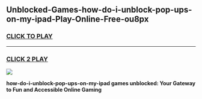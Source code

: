 
## Unblocked-Games-how-do-i-unblock-pop-ups-on-my-ipad-Play-Online-Free-ou8px
<h3>
<a href="https://premium76.site?title=how-do-i-unblock-pop-ups-on-my-ipad&ref=26A">CLICK TO PLAY</a></h3>
<hr>

<h3>
<a href="https://premium76.site?title=how-do-i-unblock-pop-ups-on-my-ipad&ref=26A">CLICK 2 PLAY</a>
  
</h3>

<a href="https://premium76.site?title=how-do-i-unblock-pop-ups-on-my-ipad&ref=26A"><img src="https://clearcache.store/games.png"></a>


**how-do-i-unblock-pop-ups-on-my-ipad games unblocked: Your Gateway to Fun and Accessible Online Gaming**
